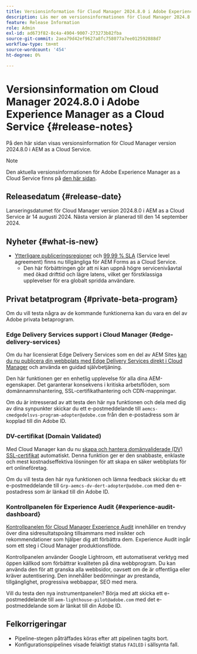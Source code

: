 ```yaml
---
title: Versionsinformation för Cloud Manager 2024.8.0 i Adobe Experience Manager as a Cloud Service
description: Läs mer om versionsinformationen för Cloud Manager 2024.8.0 i AEM as a Cloud Service.
feature: Release Information
role: Admin
exl-id: ad673f82-8c4a-4904-9007-273273b82fba
source-git-commit: 2aea79d42ef9627a8fc758077a7ee012592888d7
workflow-type: tm+mt
source-wordcount: '454'
ht-degree: 0%

---
```


# Versionsinformation om Cloud Manager 2024.8.0 i Adobe Experience Manager as a Cloud Service {#release-notes}

På den här sidan visas versionsinformation för Cloud Manager version 2024.8.0 i AEM as a Cloud Service.

>[!NOTE]
>
>Den aktuella versionsinformationen för Adobe Experience Manager as a Cloud Service finns på [den här sidan](/help/release-notes/release-notes-cloud/release-notes-current.md).

## Releasedatum {#release-date}

Lanseringsdatumet för Cloud Manager version 2024.8.0 i AEM as a Cloud Service är 14 augusti 2024. Nästa version är planerad till den 14 september 2024.

## Nyheter {#what-is-new}

* [Ytterligare publiceringsregioner](/help/operations/additional-publish-regions.md) och [&#x200B; 99,99 % SLA](/help/implementing/cloud-manager/getting-access-to-aem-in-cloud/creating-production-programs.md#sla) (Service level agreement) finns nu tillgängliga för AEM Forms as a Cloud Service.
   * Den här förbättringen gör att ni kan uppnå högre servicenivåavtal med ökad drifttid och lägre latens, vilket ger förstklassiga upplevelser för era globalt spridda användare.

## Privat betatprogram {#private-beta-program}

Om du vill testa några av de kommande funktionerna kan du vara en del av Adobe privata betaprogram.

### Edge Delivery Services support i Cloud Manager {#edge-delivery-services}

Om du har licensierat Edge Delivery Services som en del av AEM Sites [kan du nu publicera din webbplats med Edge Delivery Services direkt i Cloud Manager](/help/implementing/cloud-manager/edge-delivery/introduction-to-edge-delivery-services.md) och använda en guidad självbetjäning.

Den här funktionen ger en enhetlig upplevelse för alla dina AEM-egenskaper. Det garanterar konsekvens i kritiska arbetsflöden, som domännamnshantering, SSL-certifikathantering och CDN-mappningar.

Om du är intresserad av att testa den här nya funktionen och dela med dig av dina synpunkter skickar du ett e-postmeddelande till `aemcs-cmedgedelsvs-program-adopter@adobe.com` från den e-postadress som är kopplad till din Adobe ID.

### DV-certifikat (Domain Validated)

Med Cloud Manager kan du nu [skapa och hantera domänvaliderade (DV) SSL-certifikat](/help/implementing/cloud-manager/managing-ssl-certifications/add-ssl-certificate.md) automatiskt. Denna funktion ger er den snabbaste, enklaste och mest kostnadseffektiva lösningen för att skapa en säker webbplats för ert onlineföretag.

Om du vill testa den här nya funktionen och lämna feedback skickar du ett e-postmeddelande till `Grp-aemcs-dv-dert-adopter@adobe.com` med den e-postadress som är länkad till din Adobe ID.

### Kontrollpanelen för Experience Audit {#experience-audit-dashboard}

[Kontrollpanelen för Cloud Manager Experience Audit](/help/implementing/cloud-manager/reports/report-experience-audit.md) innehåller en trendvy över dina sidresultatspoäng tillsammans med insikter och rekommendationer som hjälper dig att förbättra dem. Experience Audit ingår som ett steg i Cloud Manager produktionsflöde.

Kontrollpanelen använder Google Lightroom, ett automatiserat verktyg med öppen källkod som förbättrar kvaliteten på dina webbprogram. Du kan använda den för att granska alla webbsidor, oavsett om de är offentliga eller kräver autentisering. Den innehåller bedömningar av prestanda, tillgänglighet, progressiva webbappar, SEO med mera.

Vill du testa den nya instrumentpanelen? Börja med att skicka ett e-postmeddelande till `aem-lighthouse-pilot@adobe.com` med det e-postmeddelande som är länkat till din Adobe ID.

## Felkorrigeringar

* Pipeline-stegen påträffades köras efter att pipelinen tagits bort.
* Konfigurationspipelines visade felaktigt status `FAILED` i sällsynta fall.

